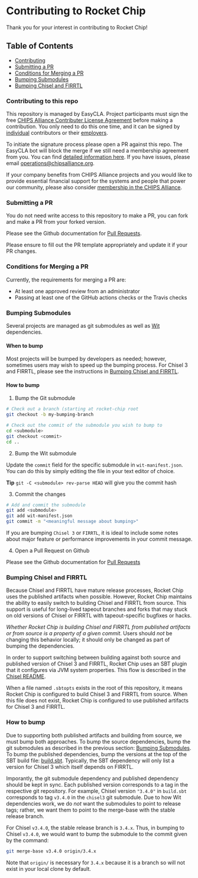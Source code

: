 Contributing to Rocket Chip
=====================

Thank you for your interest in contributing to Rocket Chip!

## Table of Contents

+ [Contributing](#submitting)
+ [Submitting a PR](#submitting)
+ [Conditions for Merging a PR](#merging)
+ [Bumping Submodules](#bumping)
+ [Bumping Chisel and FIRRTL](#bumping-chisel)

### <a name="contributing"></a> Contributing to this repo
This repository is managed by EasyCLA. Project participants must sign the free [CHIPS Alliance Contributer License Agreement](https://github.com/chipsalliance/tsc/tree/main/cla) before making a contribution. You only need to do this one time, and it can be signed by [individual](https://github.com/chipsalliance/tsc/tree/main/cla#sign-as-an-individual) contributors or their [employers](https://github.com/chipsalliance/tsc/tree/main/cla#have-your-company-sign-for-you).

To initiate the signature process please open a PR against this repo. The EasyCLA bot will block the merge if we still need a membership agreement from you.
You can find [detailed information here](https://github.com/chipsalliance/tsc/tree/main/cla). If you have issues, please email [operations@chipsalliance.org](mailto:operations@chipsalliance.org).

If your company benefits from CHIPS Alliance projects and you would like to provide essential financial support for the systems and people that power our community, please also consider [membership in the CHIPS Alliance](https://chipsalliance.org/join/).

### <a name="submitting"></a> Submitting a PR

You do not need write access to this repository to make a PR,
you can fork and make a PR from your forked version.

Please see the Github documentation for [Pull Requests](https://help.github.com/en/github/collaborating-with-issues-and-pull-requests/proposing-changes-to-your-work-with-pull-requests).

Please ensure to fill out the PR template appropriately and update it if your PR changes.

### <a name="merging"></a> Conditions for Merging a PR

Currently, the requirements for merging a PR are:
 + At least one approved review from an administrator
 + Passing at least one of the GitHub actions checks or the Travis checks

### <a name="bumping"></a> Bumping Submodules

Several projects are managed as git submodules as well as [Wit](https://github.com/sifive/wit) dependencies.

#### When to bump

Most projects will be bumped by developers as needed; however,
sometimes users may wish to speed up the bumping process.
For Chisel 3 and FIRRTL, please see the instructions in [Bumping Chisel and FIRRTL](#bumping-chisel).

#### How to bump

1. Bump the Git submodule

```bash
# Check out a branch (starting at rocket-chip root
git checkout -b my-bumping-branch

# Check out the commit of the submodule you wish to bump to
cd <submodule>
git checkout <commit>
cd ..
```

2. Bump the Wit submodule

Update the `commit` field for the specific submodule in `wit-manifest.json`.
You can do this by simply editing the file in your text editor of choice.

**Tip** `git -C <submodule> rev-parse HEAD` will give you the commit hash

3. Commit the changes

```bash
# Add and commit the submodule
git add <submodule>
git add wit-manifest.json
git commit -m "<meaningful message about bumping>"
```

If you are bumping `Chisel 3` or `FIRRTL`, it is ideal to include some notes about
major feature or performance improvements in your commit message.

4. Open a Pull Request on Github

Please see the Github documentation for [Pull Requests](https://help.github.com/en/github/collaborating-with-issues-and-pull-requests/proposing-changes-to-your-work-with-pull-requests)

### <a name="bumping-chisel"></a> Bumping Chisel and FIRRTL

Because Chisel and FIRRTL have mature release processes, Rocket Chip uses the published artifacts when possible.
However, Rocket Chip maintains the ability to easily switch to building Chisel and FIRRTL from source.
This support is useful for long-lived tapeout branches and forks that may stuck on old versions of Chisel or FIRRTL with tapeout-specific bugfixes or hacks.

_Whether Rocket Chip is building Chisel and FIRRTL from published artifacts or from source is a property of a given commit_.
Users should *not* be changing this behavior locally; it should only be changed as part of bumping the dependencies.

In order to support switching between building against both source and published version of Chisel 3 and FIRRTL,
Rocket Chip uses an SBT plugin that it configures via JVM system properties.
This flow is described in the [Chisel README](https://github.com/freechipsproject/chisel3#building-chisel-with-firrtl-in-the-same-sbt-project).

When a file named `.sbtopts` exists in the root of this repository, it means Rocket Chip is configured to build Chisel 3 and FIRRTL from source.
When this file does not exist, Rocket Chip is configured to use published artifacts for Chisel 3 and FIRRTL.

### How to bump

Due to supporting both published artifacts and building from source, we must bump both approaches.
To bump the source dependencies, bump the git submodules as described in the previous section: [Bumping Submodules](#bumping).
To bump the published dependencies, bump the versions at the top of the SBT build file: [build.sbt](build.sbt).
Typically, the SBT dependency will only list a version for Chisel 3 which itself depends on FIRRTL.

Imporantly, the git submodule dependency and published dependency should be kept in sync.
Each published version corresponds to a tag in the respective git repository.
For example, Chisel version `"3.4.0"` in `build.sbt` corresponds to tag `v3.4.0` in the `chisel3` git submodule.
Due to how Wit dependencies work, we do *not* want the submodules to point to release tags; rather, we want them to point to the merge-base with the stable release branch.

For Chisel `v3.4.0`, the stable release branch is `3.4.x`.
Thus, in bumping to Chisel `v3.4.0`, we would want to bump the submodule to the commit given by the command:

```bash
git merge-base v3.4.0 origin/3.4.x
```

Note that `origin/` is necessary for `3.4.x` because it is a branch so will not exist in your local clone by default.
